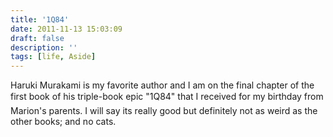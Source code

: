 ```yaml
---
title: '1Q84'
date: 2011-11-13 15:03:09
draft: false
description: ''
tags: [life, Aside]
---
```


Haruki Murakami is my favorite author and I am on the final chapter of the first book of his triple-book epic "1Q84" that I received for my birthday from Marion's parents. I will say its really good but definitely not as weird as the other books; and no cats.